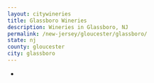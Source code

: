 ```yaml
---
layout: citywineries
title: Glassboro Wineries
description: Wineries in Glassboro, NJ
permalink: /new-jersey/gloucester/glassboro/
state: nj
county: gloucester
city: glassboro
---
```

-
